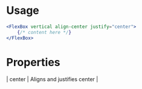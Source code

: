 # Usage

```jsx
<FlexBox vertical align-center justify="center">
    {/* content here */}
</FlexBox>
```

# Properties

| center | Aligns and justifies center |